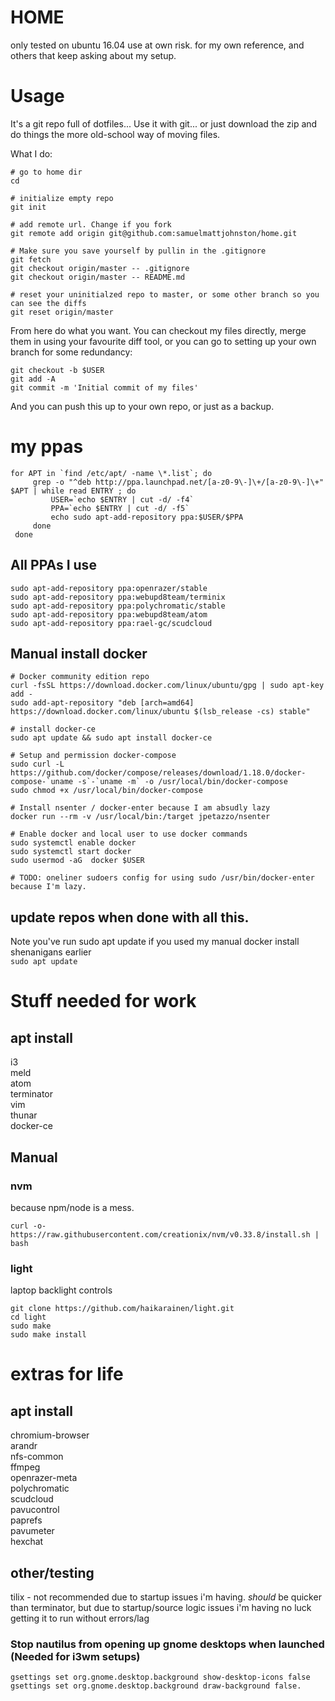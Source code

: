 # HOME
only tested on ubuntu 16.04
use at own risk. for my own reference, and others that keep asking about my setup.

# Usage
It's a git repo full of dotfiles... Use it with git... or just download the zip and do things the more old-school way of moving files.

What I do:

    # go to home dir
    cd

    # initialize empty repo
    git init

    # add remote url. Change if you fork
    git remote add origin git@github.com:samuelmattjohnston/home.git

    # Make sure you save yourself by pullin in the .gitignore
    git fetch
    git checkout origin/master -- .gitignore
    git checkout origin/master -- README.md

    # reset your uninitialzed repo to master, or some other branch so you can see the diffs
    git reset origin/master

From here do what you want. You can checkout my files directly, merge them in using your favourite diff tool, or you can go to setting up your own branch for some redundancy:

    git checkout -b $USER
    git add -A
    git commit -m 'Initial commit of my files'

And you can push this up to your own repo, or just as a backup.

# my ppas
    for APT in `find /etc/apt/ -name \*.list`; do
         grep -o "^deb http://ppa.launchpad.net/[a-z0-9\-]\+/[a-z0-9\-]\+" $APT | while read ENTRY ; do
             USER=`echo $ENTRY | cut -d/ -f4`
             PPA=`echo $ENTRY | cut -d/ -f5`
             echo sudo apt-add-repository ppa:$USER/$PPA
         done
     done

## All PPAs I  use

    sudo apt-add-repository ppa:openrazer/stable    
    sudo apt-add-repository ppa:webupd8team/terminix
    sudo apt-add-repository ppa:polychromatic/stable    
    sudo apt-add-repository ppa:webupd8team/atom    
    sudo apt-add-repository ppa:rael-gc/scudcloud    

## Manual install docker


    # Docker community edition repo
    curl -fsSL https://download.docker.com/linux/ubuntu/gpg | sudo apt-key add -
    sudo add-apt-repository "deb [arch=amd64] https://download.docker.com/linux/ubuntu $(lsb_release -cs) stable"

    # install docker-ce
    sudo apt update && sudo apt install docker-ce

    # Setup and permission docker-compose
    sudo curl -L https://github.com/docker/compose/releases/download/1.18.0/docker-compose-`uname -s`-`uname -m` -o /usr/local/bin/docker-compose
    sudo chmod +x /usr/local/bin/docker-compose

    # Install nsenter / docker-enter because I am absudly lazy
    docker run --rm -v /usr/local/bin:/target jpetazzo/nsenter

    # Enable docker and local user to use docker commands
    sudo systemctl enable docker
    sudo systemctl start docker
    sudo usermod -aG  docker $USER

    # TODO: oneliner sudoers config for using sudo /usr/bin/docker-enter because I'm lazy.

## update repos when done with all this.
Note you've run sudo apt update if you used my manual docker install shenanigans earlier     
`sudo apt update`


# Stuff needed for work
## apt install

i3    
meld    
atom    
terminator        
vim    
thunar    
docker-ce

## Manual

### nvm
because npm/node is a mess.

`curl -o- https://raw.githubusercontent.com/creationix/nvm/v0.33.8/install.sh | bash`

### light
laptop backlight controls

    git clone https://github.com/haikarainen/light.git
    cd light
    sudo make
    sudo make install

# extras for life

## apt install

chromium-browser    
arandr    
nfs-common    
ffmpeg    
openrazer-meta    
polychromatic    
scudcloud    
pavucontrol    
paprefs    
pavumeter    
hexchat    

## other/testing

tilix - not recommended due to startup issues i'm having. *should* be quicker than terminator, but due to startup/source logic issues i'm having no luck getting it to run without errors/lag

### Stop nautilus from opening up gnome desktops when launched (Needed for i3wm setups)

    gsettings set org.gnome.desktop.background show-desktop-icons false
    gsettings set org.gnome.desktop.background draw-background false.
